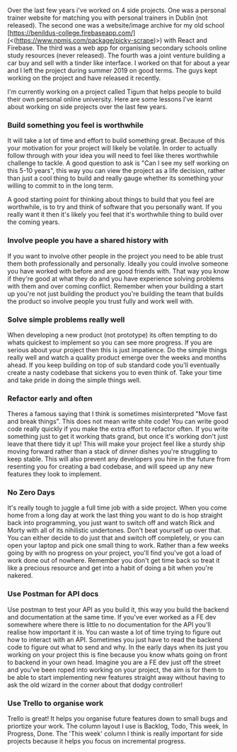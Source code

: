 Over the last few years i've worked on 4 side projects. One was a personal trainer website for matching you with personal trainers in Dublin (not released). The second one was a website/image archive for my old school [https://benildus-college.firebaseapp.com/](<(https://www.npmjs.com/package/picky-scrape)>) with React and Firebase. The third was a web app for organising secondary schools online study resources (never released). The fourth was a joint venture building a car buy and sell with a tinder like interface. I worked on that for about a year and I left the project during summer 2019 on good terms. The guys kept working on the project and have released it recently.

I'm currently working on a project called Tigum that helps people to build their own personal online university.
Here are some lessons I've learnt about working on side projects over the last few years.



### Build something you feel is worthwhile

It will take a lot of time and effort to build something great. Because of this your motivation for your project will likely be volatile. In order to actually follow through with your idea you will need to feel like theres worthwhile challenge to tackle. A good question to ask is "Can I see my self working on this 5-10 years", this way you can view the project as a life decision, rather than just a cool thing to build and really gauge whether its something your willing to commit to in the long term.

A good starting point for thinking about things to build that you feel are worthwhile, is to try and think of software that you personally want. If you really want it then it's likely you feel that it's worthwhile thing to build over the coming years.




### Involve people you have a shared history with

If you want to involve other people in the project you need to be able trust them both professionally and personally. Ideally you could involve someone you have worked with before and are good friends with. That way you know if they're good at what they do and you have experience solving problems with them and over coming conflict. Remember when your building a start up you're not just building the product you're building the team that builds the product so involve people you trust fully and work well with.




### Solve simple problems really well

When developing a new product (not prototype) its often tempting to do whats quickest to implement so you can see more progress. If you are serious about your project then this is just impatience. Do the simple things really well and watch a quality product emerge over the weeks and months ahead. If you keep building on top of sub standard code you'll eventually create a nasty codebase that sickens you to even think of. Take your time and take pride in doing the simple things well.




### Refactor early and often

Theres a famous saying that I think is sometimes misinterpreted "Move fast and break things". This does not mean write shite code! You can write good code really quickly if you make the extra effort to refactor often. If you write something just to get it working thats grand, but once it's working don't just leave that there tidy it up! This will make your project feel like a sturdy ship moving forward rather than a stack of dinner dishes you're struggling to keep stable. This will also prevent any developers you hire in the future from resenting you for creating a bad codebase, and will speed up any new features they look to implement.




### No Zero Days

It's really tough to juggle a full time job with a side project. When you come home from a long day at work the last thing you want to do is hop straight back into programming, you just want to switch off and watch Rick and Morty with all of its nihilistic undertones. Don't beat yourself up over that. You can either decide to do just that and switch off completely, or you can open your laptop and pick one small thing to work. Rather than a few weeks going by with no progress on your project, you'll find you've got a load of work done out of nowhere. Remember you don't get time back so treat it like a precious resource and get into a habit of doing a bit when you're nakered.




### Use Postman for API docs

Use postman to test your API as you build it, this way you build the backend and documentation at the same time. If you've ever worked as a FE dev somewhere where there is little to no documentation for the API you'll realise how important it is. You can waste a lot of time trying to figure out how to interact with an API. Sometimes you just have to read the backend code to figure out what to send and why. In the early days when its just you working on your project this is fine because you know whats going on front to backend in your own head. Imagine you are a FE dev just off the street and you've been roped into working on your project, the aim is for them to be able to start implementing new features straight away without having to ask the old wizard in the corner about that dodgy controller!




### Use Trello to organise work

Trello is great! It helps you organise future features down to small bugs and priortize your work. The column layout I use is Backlog, Todo, This week, In Progress, Done. The 'This week' column I think is really important for side projects because it helps you focus on incremental progress.
